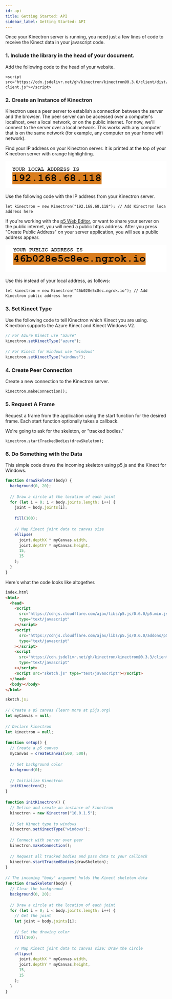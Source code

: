 ```yaml
---
id: api
title: Getting Started: API
sidebar_label: Getting Started: API
---
```


Once your Kinectron server is running, you need just a few lines of code to receive the Kinect data in your javascript code.

### 1. Include the library in the head of your document.

Add the following code to the head of your website.

```
<script src="https://cdn.jsdelivr.net/gh/kinectron/kinectron@0.3.6/client/dist/kinectron-client.js"></script>
```

### 2. Create an Instance of Kinectron

Kinectron uses a peer server to establish a connection between the server and the browser. The peer server can be accessed over a computer's localhost, over a local network, or on the public internet. For now, we'll connect to the server over a local network. This works with any computer that is on the same network (for example, any computer on your home wifi network).

Find your IP address on your Kinectron server. It is printed at the top of your Kinectron server with orange highlighting.

![Kinectron IP local](/img/server/chooseiplocal.png)

Use the following code with the IP address from your Kinectron server.

```
let kinectron = new Kinectron("192.168.68.118"); // Add Kinectron loca address here
```

If you're working with the [p5 Web Editor](https://editor.p5js.org/), or want to share your server on the public internet, you will need a public https address. After you press "Create Public Address" on your server application, you will see a public address appear.

![Kinectron IP public](/img/server/chooseippublic.png)

Use this instead of your local address, as follows:

```
let kinectron = new Kinectron("46b028e5c8ec.ngrok.io"); // Add Kinectron public address here
```

### 3. Set Kinect Type

Use the following code to tell Kinectron which Kinect you are using. Kinectron supports the Azure Kinect and Kinect Windows V2.

```javascript
// For Azure Kinect use "azure"
kinectron.setKinectType("azure");

// For Kinect for Windows use "windows"
kinectron.setKinectType("windows");
```

### 4. Create Peer Connection

Create a new connection to the Kinectron server.

```
kinectron.makeConnection();
```

### 5. Request A Frame

Request a frame from the application using the start function for the desired frame. Each start function optionally takes a callback.

We're going to ask for the skeleton, or "tracked bodies."

```
kinectron.startTrackedBodies(drawSkeleton);
```

### 6. Do Something with the Data

This simple code draws the incoming skeleton using p5.js and the Kinect for Windows.

```javascript
function drawSkeleton(body) {
  background(0, 20);

  // Draw a circle at the location of each joint
  for (let i = 0; i < body.joints.length; i++) {
    joint = body.joints[i];

    fill(100);

    // Map Kinect joint data to canvas size
    ellipse(
      joint.depthX * myCanvas.width,
      joint.depthY * myCanvas.height,
      15,
      15
    );
  }
}
```

Here's what the code looks like altogether.

```html
index.html
<html>
  <head>
    <script
      src="https://cdnjs.cloudflare.com/ajax/libs/p5.js/0.6.0/p5.min.js"
      type="text/javascript"
    ></script>
    <script
      src="https://cdnjs.cloudflare.com/ajax/libs/p5.js/0.6.0/addons/p5.dom.min.js"
      type="text/javascript"
    ></script>
    <script
      src="https://cdn.jsdelivr.net/gh/kinectron/kinectron@0.3.3/client/dist/kinectron-client.js"
      type="text/javascript"
    ></script>
    <script src="sketch.js" type="text/javascript"></script>
  </head>
  <body></body>
</html>
```

```javascript
sketch.js;

// Create a p5 canvas (learn more at p5js.org)
let myCanvas = null;

// Declare kinectron
let kinectron = null;

function setup() {
  // Create a p5 canvas
  myCanvas = createCanvas(500, 500);

  // Set background color
  background(0);

  // Initialize Kinectron
  initKinectron();
}

function initKinectron() {
  // Define and create an instance of kinectron
  kinectron = new Kinectron("10.0.1.5");

  // Set Kinect type to windows
  kinectron.setKinectType("windows");

  // Connect with server over peer
  kinectron.makeConnection();

  // Request all tracked bodies and pass data to your callback
  kinectron.startTrackedBodies(drawSkeleton);
}

// The incoming "body" argument holds the Kinect skeleton data
function drawSkeleton(body) {
  // Clear the background
  background(0, 20);

  // Draw a circle at the location of each joint
  for (let i = 0; i < body.joints.length; i++) {
    // Get the joint
    let joint = body.joints[i];

    // Set the drawing color
    fill(100);

    // Map Kinect joint data to canvas size; Draw the circle
    ellipse(
      joint.depthX * myCanvas.width,
      joint.depthY * myCanvas.height,
      15,
      15
    );
  }
}
```
